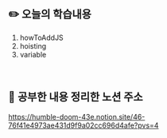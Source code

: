 ## :pencil2:  오늘의 학습내용
1. howToAddJS
2. hoisting
3. variable
<br>

## :memo:  공부한 내용 정리한 노션 주소
<https://humble-doom-43e.notion.site/46-76f41e4973ae431d9f9a02cc696d4afe?pvs=4>
